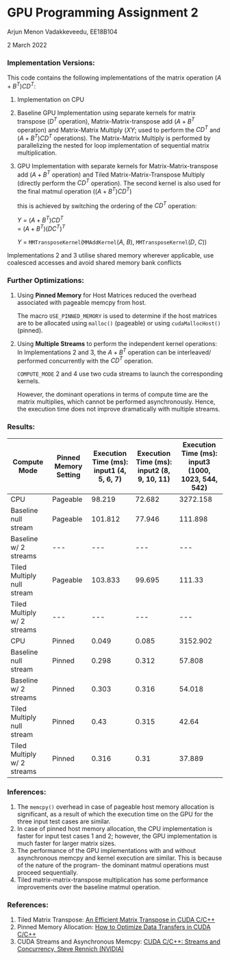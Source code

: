 # GPU Programming Assignment 2

Arjun Menon Vadakkeveedu, EE18B104

2 March 2022

### Implementation Versions:
This code contains the following implementations of the matrix operation $(A + B^T)CD^T$:

1. Implementation on CPU 
2. Baseline GPU Implementation using separate kernels for matrix transpose ($D^T$ operation), Matrix-Matrix-transpose add ($A + B^T$ operation) and Matrix-Matrix Multiply ($XY$; used to perform the $CD^T$ and $(A+B^T)CD^T$ operations). The Matrix-Matrix Multiply is performed by parallelizing the nested for loop implementation of sequential matrix multiplication.
3. GPU Implementation with separate kernels for Matrix-Matrix-transpose add ($A + B^T$ operation) and Tiled Matrix-Matrix-Transpose Multiply (directly perform the $CD^T$ operation). The second kernel is also used for the final matmul operation ($(A+B^T)CD^T$)

    this is achieved by switching the ordering of the $CD^T$ operation:

    $Y$ = $(A + B^T)CD^T$ 		
        = $(A + B^T)(DC^T)^T$
    
    $Y$ = `MMTransposeKernel`(`MMAddKernel`($A$, $B$), `MMTransposeKernel`($D$, $C$))
	
Implementations 2 and 3 utilise shared memory wherever applicable, use coalesced accesses and avoid shared memory bank conflicts

### Further Optimizations:

1. Using **Pinned Memory** for Host Matrices reduced the overhead associated with pageable memcpy from host. 

    The macro `USE_PINNED_MEMORY` is used to determine if the host matrices are to be allocated using `malloc()` (pageable) or using `cudaMallocHost()` (pinned).

2. Using **Multiple Streams** to perform the independent kernel operations: In Implementations 2 and 3, the $A+B^T$ operation 
can be interleaved/ performed concurrently with the $CD^T$ operation.

    `COMPUTE_MODE` 2 and 4 use two cuda streams to launch
the corresponding kernels. 

    However, the dominant operations in terms of compute time are the matrix multiplies, which cannot be performed asynchronously. Hence, the execution time does not improve dramatically with multiple streams.

### Results:

| Compute Mode | Pinned Memory <br>Setting | Execution Time (ms): <br>input1 (4, 5, 6, 7) | Execution Time (ms):<br>input2 (8, 9, 10, 11) | Execution Time (ms):<br>input3 (1000, 1023, 544, 542) |
|---|---|---|---|---|
| CPU | Pageable | 98.219 | 72.682 | 3272.158 |
| Baseline null stream | Pageable | 101.812 | 77.946 | 111.898 |
| Baseline w/ 2 streams | --- | --- | --- | --- |
| Tiled Multiply <br>null stream | Pageable | 103.833 | 99.695 | 111.33 |
| Tiled Multiply <br>w/ 2 streams | --- | --- | --- | --- |
| CPU | Pinned   | 0.049 | 0.085 | 3152.902 |
| Baseline null stream | Pinned   | 0.298 | 0.312 | 57.808 |
| Baseline w/ 2 streams | Pinned   | 0.303 | 0.316 | 54.018 |
| Tiled Multiply <br>null stream | Pinned   | 0.43 | 0.315 | 42.64 |
| Tiled Multiply <br>w/ 2 streams | Pinned   | 0.316 | 0.31 | 37.889 |

### Inferences:
1. The `memcpy()` overhead in case of pageable host memory allocation is significant, as a result of which the execution time on the GPU for the three input test cases are similar.
2. In case of pinned host memory allocation, the CPU implementation is faster for input test cases 1 and 2; however, the GPU implementation is much faster for larger matrix sizes.
3. The performance of the GPU implementations with and without asynchronous memcpy and kernel execution are similar. This is because of the nature of the program- the dominant matmul operations must proceed sequentially.
4. Tiled matrix-matrix-transpose multiplication has some performance improvements over the baseline matmul operation.

### References:
1. Tiled Matrix Transpose: [An Efficient Matrix Transpose in CUDA C/C++](https://developer.nvidia.com/blog/efficient-matrix-transpose-cuda-cc/)
2. Pinned Memory Allocation: [How to Optimize Data Transfers in CUDA C/C++](https://developer.nvidia.com/blog/how-optimize-data-transfers-cuda-cc/)
3. CUDA Streams and Asynchronous Memcpy: [CUDA C/C++: Streams and Concurrency, Steve Rennich (NVIDIA)](https://developer.download.nvidia.com/CUDA/training/StreamsAndConcurrencyWebinar.pdf)